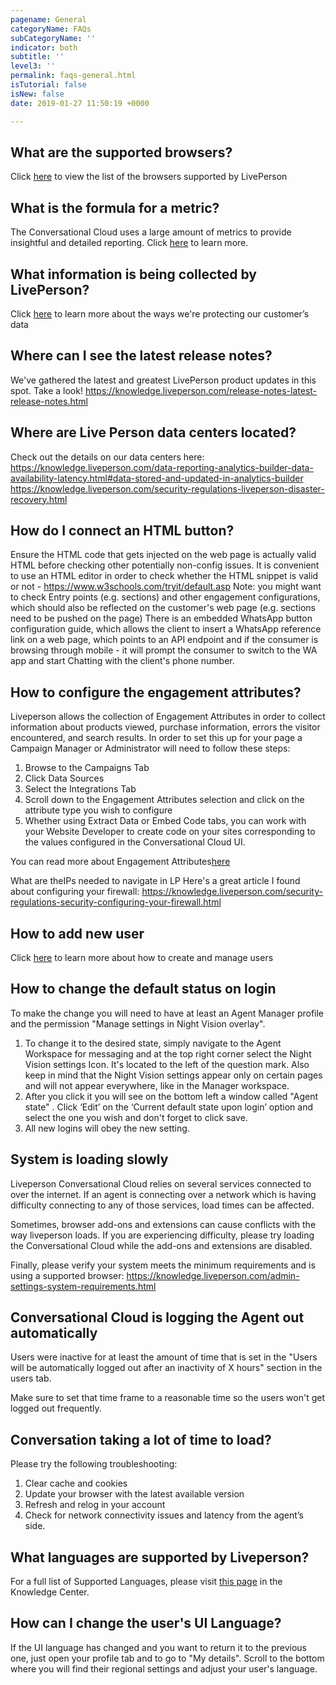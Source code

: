 ```yaml
---
pagename: General
categoryName: FAQs
subCategoryName: ''
indicator: both
subtitle: ''
level3: ''
permalink: faqs-general.html
isTutorial: false
isNew: false
date: 2019-01-27 11:50:19 +0000

---
```


## What are the supported browsers? 

Click [here](https://knowledge.liveperson.com/admin-settings-system-requirements.html#liveperson-workspace-requirements) to view the list of the browsers supported by LivePerson 

## What is the formula for a metric?
The Conversational Cloud uses a large amount of metrics to provide insightful and detailed reporting.
Click [here](https://knowledge.liveperson.com/data-reporting-reporting-metrics.html) to learn more.

## What information is being collected by LivePerson? 
Click [here](https://knowledge.liveperson.com/security-regulations-security-protecting-customer-data.html#data-storage%20and%20https://policies.liveperson.com/privacy#_Toc465674440) to learn more about the ways we're protecting our customer’s data 

## Where can I see the latest release notes? 
We've gathered the latest and greatest LivePerson product updates in this spot. Take a look!
https://knowledge.liveperson.com/release-notes-latest-release-notes.html

## Where are Live Person data centers located?
Check out the details on our data centers here: 
https://knowledge.liveperson.com/data-reporting-analytics-builder-data-availability-latency.html#data-stored-and-updated-in-analytics-builder
https://knowledge.liveperson.com/security-regulations-liveperson-disaster-recovery.html

## How do I connect an HTML button?

Ensure the HTML code that gets injected on the web page is actually valid HTML before checking other potentially non-config issues. It is convenient to use an HTML editor in order to check whether the HTML snippet is valid or not - https://www.w3schools.com/tryit/default.asp
Note: you might want to check Entry points (e.g. sections) and other engagement configurations, which should also be reflected on the customer's web page (e.g. sections need to be pushed on the page)
There is an embedded WhatsApp button configuration guide, which allows the client to insert a WhatsApp reference link on a web page, which points to an API endpoint and if the consumer is browsing through mobile - it will prompt the consumer to switch to the WA app and start Chatting with the client's phone number.

## How to configure the engagement attributes?
Liveperson allows the collection of Engagement Attributes in order to collect information about products viewed, purchase information, errors the visitor encountered, and search results.  In order to set this up for your page a Campaign Manager or Administrator will need to follow these steps:

1) Browse to the Campaigns Tab
2) Click Data Sources
3) Select the Integrations Tab
4) Scroll down to the Engagement Attributes selection and click on the attribute type you wish to configure
5) Whether using Extract Data or Embed Code tabs, you can work with your Website Developer to create code on your sites corresponding to the values configured in the Conversational Cloud UI.

You can read more about Engagement Attributes[here](https://knowledge.liveperson.com/data-reporting-engagement-attributes-setting-up-engagement-attributes.html)

What are theIPs needed to navigate in LP
Here's a great article I found about configuring your firewall:
https://knowledge.liveperson.com/security-regulations-security-configuring-your-firewall.html

## How to add new user
Click [here](https://knowledge.liveperson.com/admin-settings-create-and-manage-users.html) to learn more about how to create and manage users 

## How to change the default status on login

To make the change you will need to have at least an Agent Manager profile and the permission
"Manage settings in Night Vision overlay".

1. To change it to the desired state, simply navigate to the Agent Workspace for messaging and at the top
right corner select the Night Vision settings Icon. It's located to the left of the question mark. Also keep
in mind that the Night Vision settings appear only on certain pages and will not appear everywhere, like
in the Manager workspace.
2. After you click it you will see on the bottom left a window called "Agent state" . Click ‘Edit’ on the 
‘Current default state upon login’ option and select the one you wish and don't forget to click save.
3. All new logins will obey the new setting.

## System is loading slowly

Liveperson Conversational Cloud relies on several services connected to over the internet.  If an agent is connecting over a network which is having difficulty connecting to any of those services, load times can be affected.  

Sometimes, browser add-ons and extensions can cause conflicts with the way liveperson loads.  If you are experiencing difficulty, please try loading the Conversational Cloud while the add-ons and extensions are disabled.  

Finally, please verify your system meets the minimum requirements and is using a supported browser:
https://knowledge.liveperson.com/admin-settings-system-requirements.html

## Conversational Cloud is logging the Agent out automatically
 
Users were inactive for at least the amount of time that is set in the "Users will be automatically logged out after an inactivity of X hours" section in the users tab.

Make sure to set that time frame to a reasonable time so the users won't get logged out frequently.

## Conversation taking a lot of time to load?

Please try the following troubleshooting:
1. Clear cache and cookies
2. Update your browser with the latest available version
3. Refresh and relog in your account
4. Check for network connectivity issues and latency from the agent’s side.

## What languages are supported by Liveperson? 
For a full list of Supported Languages, please visit [this page](https://knowledge.liveperson.com/admin-settings-supported-languages.html) in the Knowledge Center.

## How can I change the user's UI Language? 

If the UI language has changed and you want to return it to the previous one, just open your profile tab and to go to "My details". 
Scroll to the bottom where you will find their regional settings and adjust your user's language.

